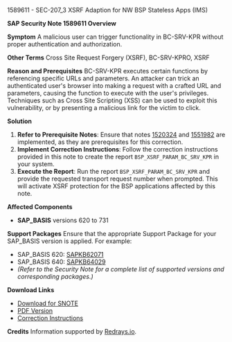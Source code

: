1589611 - SEC-207_3 XSRF Adaption for NW BSP Stateless Apps (IMS)

**SAP Security Note 1589611 Overview**

**Symptom**
A malicious user can trigger functionality in BC-SRV-KPR without proper authentication and authorization.

**Other Terms**
Cross Site Request Forgery (XSRF), BC-SRV-KPRO, XSRF

**Reason and Prerequisites**
BC-SRV-KPR executes certain functions by referencing specific URLs and parameters. An attacker can trick an authenticated user's browser into making a request with a crafted URL and parameters, causing the function to execute with the user's privileges. Techniques such as Cross Site Scripting (XSS) can be used to exploit this vulnerability, or by presenting a malicious link for the victim to click.

**Solution**
1. **Refer to Prerequisite Notes**: Ensure that notes [1520324](https://me.sap.com/corrins/0001520324) and [1551982](https://me.sap.com/corrins/0001551982) are implemented, as they are prerequisites for this correction.
2. **Implement Correction Instructions**: Follow the correction instructions provided in this note to create the report `BSP_XSRF_PARAM_BC_SRV_KPR` in your system.
3. **Execute the Report**: Run the report `BSP_XSRF_PARAM_BC_SRV_KPR` and provide the requested transport request number when prompted. This will activate XSRF protection for the BSP applications affected by this note.

**Affected Components**
- **SAP_BASIS** versions 620 to 731

**Support Packages**
Ensure that the appropriate Support Package for your SAP_BASIS version is applied. For example:
- SAP_BASIS 620: [SAPKB62071](https://me.sap.com/supportpackage/SAPKB62071)
- SAP_BASIS 640: [SAPKB64029](https://me.sap.com/supportpackage/SAPKB64029)
- *(Refer to the Security Note for a complete list of supported versions and corresponding packages.)*

**Download Links**
- [Download for SNOTE](https://notesdownloads.sap.com/note/0040000009436062017)
- [PDF Version](https://userapps.support.sap.com/sap/support/sfm/notes/print/0001589611?language=en-US&token=6684D0E59308AA8ACA73696A630917F0)
- [Correction Instructions](https://me.sap.com/corrins/0001589611/41)

**Credits**
Information supported by [Redrays.io](https://redrays.io).